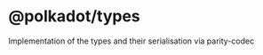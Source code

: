 
@polkadot/types
===============

Implementation of the types and their serialisation via parity-codec

